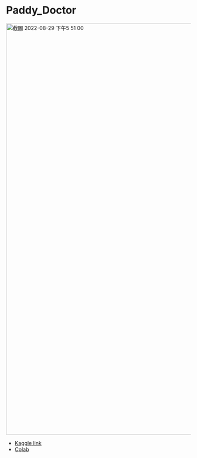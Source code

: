 # Paddy_Doctor

<img width="1118" alt="截圖 2022-08-29 下午5 51 00" src="https://user-images.githubusercontent.com/91557120/187175185-1671dcca-e413-44ea-90cd-4de357df55ec.png">

- [Kaggle link](https://www.kaggle.com/competitions/paddy-disease-classification/overview)
- [Colab](https://colab.research.google.com/drive/1DIxEFhlS2f0w_iC6xViNbN_KPcXBb9k3?usp=sharing)
